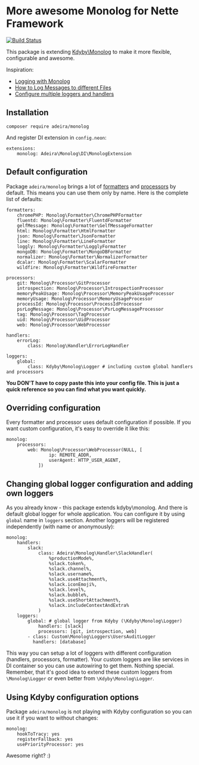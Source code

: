 More awesome Monolog for Nette Framework
========================================

[![Build Status](https://travis-ci.org/adeira/monolog.svg?branch=master)](https://travis-ci.org/adeira/monolog)

This package is extending [Kdyby\Monolog](https://github.com/Kdyby/Monolog) to make it more flexible, configurable and awesome.

Inspiration:

- [Logging with Monolog](http://symfony.com/doc/current/logging.html)
- [How to Log Messages to different Files](http://symfony.com/doc/current/logging/channels_handlers.html)
- [Configure multiple loggers and handlers](https://github.com/theorchard/monolog-cascade)

Installation
------------

	composer require adeira/monolog

And register DI extension in `config.neon`:

	extensions:
		monolog: Adeira\Monolog\DI\MonologExtension

Default configuration
---------------------
Package `adeira/monolog` brings a lot of [formatters](https://github.com/Seldaek/monolog/blob/master/doc/02-handlers-formatters-processors.md#formatters) and [processors](https://github.com/Seldaek/monolog/blob/master/doc/02-handlers-formatters-processors.md#processors) by default. This means you can use them only by name. Here is the complete list of defaults:

	formatters:
		chromePHP: Monolog\Formatter\ChromePHPFormatter
		fluentd: Monolog\Formatter\FluentdFormatter
		gelfMessage: Monolog\Formatter\GelfMessageFormatter
		html: Monolog\Formatter\HtmlFormatter
		json: Monolog\Formatter\JsonFormatter
		line: Monolog\Formatter\LineFormatter
		loggly: Monolog\Formatter\LogglyFormatter
		mongoDB: Monolog\Formatter\MongoDBFormatter
		normalizer: Monolog\Formatter\NormalizerFormatter
		dcalar: Monolog\Formatter\ScalarFormatter
		wildfire: Monolog\Formatter\WildfireFormatter

	processors:
		git: Monolog\Processor\GitProcessor
		introspection: Monolog\Processor\IntrospectionProcessor
		memoryPeakUsage: Monolog\Processor\MemoryPeakUsageProcessor
		memoryUsage: Monolog\Processor\MemoryUsageProcessor
		processId: Monolog\Processor\ProcessIdProcessor
		psrLogMessage: Monolog\Processor\PsrLogMessageProcessor
		tag: Monolog\Processor\TagProcessor
		uid: Monolog\Processor\UidProcessor
		web: Monolog\Processor\WebProcessor

	handlers:
		errorLog:
			class: Monolog\Handler\ErrorLogHandler

	loggers:
		global:
			class: Kdyby\Monolog\Logger # including custom global handlers and processors

**You DON'T have to copy paste this into your config file. This is just a quick reference so you can find what you want quickly.**

Overriding configuration
------------------------
Every formatter and processor uses default configuration if possible. If you want custom configuration, it's easy to override it like this:

	monolog:
		processors:
			web: Monolog\Processor\WebProcessor(NULL, [
					ip: REMOTE_ADDR,
					userAgent: HTTP_USER_AGENT,
				])

Changing global logger configuration and adding own loggers
-----------------------------------------------------------
As you already know - this package extends kdyby\monolog. And there is default global logger for whole application. You can configure it by using `global` name in `loggers` section. Another loggers will be registered independently (with name or anonymously):

	monolog:
		handlers:
			slack:
				class: Adeira\Monolog\Handler\SlackHandler(
					%productionMode%,
					%slack.token%,
					%slack.channel%,
					%slack.username%,
					%slack.useAttachment%,
					%slack.iconEmoji%,
					%slack.level%,
					%slack.bubble%,
					%slack.useShortAttachment%,
					%slack.includeContextAndExtra%
				)
		loggers:
			global: # global logger from Kdyby (\Kdyby\Monolog\Logger)
				handlers: [slack]
				processors: [git, introspection, web]
			- class: Custom\Monolog\Loggers\UsersAuditLogger
			  handlers: [database]

This way you can setup a lot of loggers with different configuration (handlers, processors, formatter). Your custom loggers are like services in DI container so you can use autowiring to get them. Nothing special. Remember, that it's good idea to extend these custom loggers from `\Monolog\Logger` or even better from `\Kdyby\Monolog\Logger`.

Using Kdyby configuration options
---------------------------------
Package `adeira/monolog` is not playing with Kdyby configuration so you can use it if you want to without changes:

	monolog:
		hookToTracy: yes
		registerFallback: yes
		usePriorityProcessor: yes

Awesome right? :)
